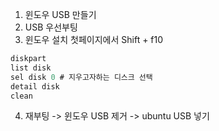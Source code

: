 1. 윈도우 USB 만들기
2. USB 우선부팅
3. 윈도우 설치 첫페이지에서 Shift + f10

```c
diskpart
list disk
sel disk 0 # 지우고자하는 디스크 선택
detail disk
clean
```
4. 재부팅 -> 윈도우 USB 제거 -> ubuntu USB 넣기
